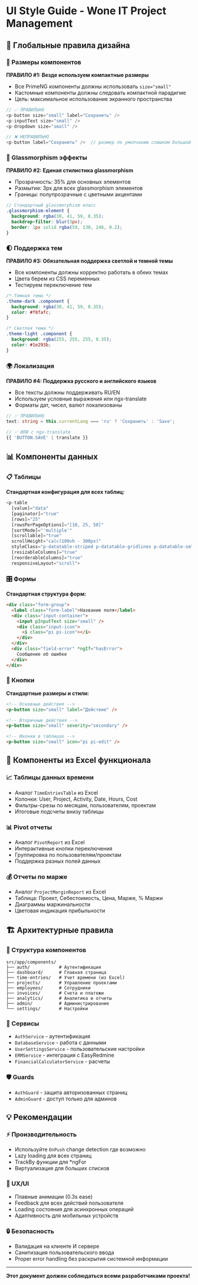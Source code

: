 # UI Style Guide - Wone IT Project Management

## 🎯 Глобальные правила дизайна

### 📏 Размеры компонентов
**ПРАВИЛО #1: Везде используем компактные размеры**
- Все PrimeNG компоненты должны использовать `size="small"`
- Кастомные компоненты должны следовать компактной парадигме
- Цель: максимальное использование экранного пространства

```typescript
// ✅ ПРАВИЛЬНО
<p-button size="small" label="Сохранить" />
<p-inputText size="small" />
<p-dropdown size="small" />

// ❌ НЕПРАВИЛЬНО
<p-button label="Сохранить" />  // размер по умолчанию слишком большой
```

### 🎨 Glassmorphism эффекты
**ПРАВИЛО #2: Единая стилистика glassmorphism**
- Прозрачность: 35% для основных элементов
- Размытие: 3px для всех glassmorphism элементов
- Границы: полупрозрачные с цветными акцентами

```scss
// Стандартный glassmorphism класс
.glassmorphism-element {
  background: rgba(30, 41, 59, 0.35);
  backdrop-filter: blur(3px);
  border: 1px solid rgba(59, 130, 246, 0.2);
}
```

### 🌓 Поддержка тем
**ПРАВИЛО #3: Обязательная поддержка светлой и темной темы**
- Все компоненты должны корректно работать в обеих темах
- Цвета берем из CSS переменных
- Тестируем переключение тем

```scss
/* Темная тема */
.theme-dark .component {
  background: rgba(30, 41, 59, 0.35);
  color: #f8fafc;
}

/* Светлая тема */
.theme-light .component {
  background: rgba(255, 255, 255, 0.35);
  color: #1e293b;
}
```

### 🌍 Локализация
**ПРАВИЛО #4: Поддержка русского и английского языков**
- Все тексты должны поддерживать RU/EN
- Используем условные выражения или ngx-translate
- Форматы дат, чисел, валют локализованы

```typescript
// ✅ ПРАВИЛЬНО
text: string = this.currentLang === 'ru' ? 'Сохранить' : 'Save';

// ✅ ИЛИ с ngx-translate
{{ 'BUTTON.SAVE' | translate }}
```

## 📊 Компоненты данных

### 📋 Таблицы
**Стандартная конфигурация для всех таблиц:**
```typescript
<p-table 
  [value]="data"
  [paginator]="true" 
  [rows]="25"
  [rowsPerPageOptions]="[10, 25, 50]"
  [sortMode]="'multiple'"
  [scrollable]="true"
  scrollHeight="calc(100vh - 300px)"
  styleClass="p-datatable-striped p-datatable-gridlines p-datatable-sm"
  [resizableColumns]="true"
  [reorderableColumns]="true"
  responsiveLayout="scroll">
```

### 🎛️ Формы
**Стандартная структура форм:**
```html
<div class="form-group">
  <label class="form-label">Название поля</label>
  <div class="input-container">
    <input pInputText size="small" />
    <div class="input-icon">
      <i class="pi pi-icon"></i>
    </div>
  </div>
  <div class="field-error" *ngIf="hasError">
    Сообщение об ошибке
  </div>
</div>
```

### 🔘 Кнопки
**Стандартные размеры и стили:**
```html
<!-- Основные действия -->
<p-button size="small" label="Действие" />

<!-- Вторичные действия -->
<p-button size="small" severity="secondary" />

<!-- Иконки в таблицах -->
<p-button size="small" icon="pi pi-edit" />
```

## 🎯 Компоненты из Excel функционала

### 📈 Таблицы данных времени
- Аналог `TimeEntriesTable` из Excel
- Колонки: User, Project, Activity, Date, Hours, Cost
- Фильтры-срезы по месяцам, пользователям, проектам
- Итоговые подсчеты внизу таблицы

### 📊 Pivot отчеты  
- Аналог `PivotReport` из Excel
- Интерактивные кнопки переключения
- Группировка по пользователям/проектам
- Поддержка разных полей данных

### 💰 Отчеты по марже
- Аналог `ProjectMarginReport` из Excel
- Таблица: Проект, Себестоимость, Цена, Марже, % Маржи
- Диаграммы маржинальности
- Цветовая индикация прибыльности

## 🏗️ Архитектурные правила

### 📁 Структура компонентов
```
src/app/components/
├── auth/           # Аутентификация
├── dashboard/      # Главная страница  
├── time-entries/   # Учет времени (из Excel)
├── projects/       # Управление проектами
├── employees/      # Сотрудники
├── invoices/       # Счета и платежи
├── analytics/      # Аналитика и отчеты
├── admin/          # Администрирование
└── settings/       # Настройки
```

### 🔧 Сервисы
- `AuthService` - аутентификация
- `DatabaseService` - работа с данными
- `UserSettingsService` - пользовательские настройки
- `ERMService` - интеграция с EasyRedmine
- `FinancialCalculatorService` - расчеты

### 🛡️ Guards
- `AuthGuard` - защита авторизованных страниц
- `AdminGuard` - доступ только для админов

## 💡 Рекомендации

### ⚡ Производительность
- Используйте `OnPush` change detection где возможно
- Lazy loading для всех страниц
- TrackBy функции для *ngFor
- Виртуализация для больших списков

### 🎨 UX/UI
- Плавные анимации (0.3s ease)
- Feedback для всех действий пользователя
- Loading состояния для асинхронных операций
- Адаптивность для мобильных устройств

### 🔒 Безопасность
- Валидация на клиенте И сервере
- Санитизация пользовательского ввода
- Proper error handling без раскрытия системной информации

---

**Этот документ должен соблюдаться всеми разработчиками проекта!**
